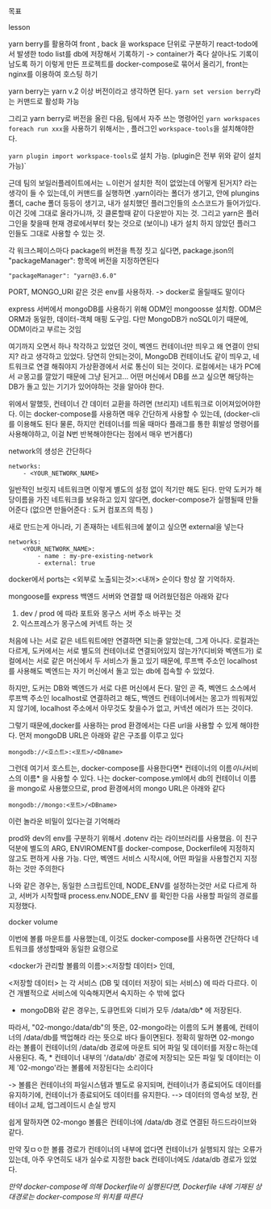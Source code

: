 목표

lesson

yarn berry를 활용하여 front , back 을 workspace 단위로 구분하기
react-todo에서 발생한 todo list를 db에 저장해서 기록하기 -> container가 죽다 살아나도 기록이 남도록 하기
이렇게 만든 프로젝트를 docker-compose로 묶어서 올리기,
front는 nginx를 이용하여 호스팅 하기

yarn berry는 yarn v.2 이상 버전이라고 생각하면 된다.
`yarn set version berry`라는 커맨드로 활성화 가능

그리고 yarn berry로 버전을 올린 다음, 팀에서 자주 쓰는 명령어인
`yarn workspaces foreach run xxx`을 사용하기 위해서는 , 플러그인 `workspace-tools`을
설치해야한다.

`yarn plugin import workspace-tools`로 설치 가능.
(plugin은 전부 위와 같이 설치 가능)`

근데 팀의 보일러플레이트에서는 ㄴ이런거 설치한 적이 없었는데 어떻게 된거지?
라는 생각이 들 수 있는데,이 커맨드를 실행하면 .yarn이라는 폴더가 생기고,
안에 plungins 폴더, cache 폴더 등등이 생기고, 내가 설치했던 플러그인들의 소스코드가
들어가있다. 이건 깃에 그대로 올라가니까, 깃 클론할때 같이 다운받아 지는 것.
그리고 yarn은 플러그인을 찾을때 현재 경로에서부터 찾는 것으로 (보이니) 내가
설치 하지 않았던 플러그인들도 그대로 사용할 수 있는 것.

각 워크스페이스마다 package의 버전을 특정 짓고 싶다면,
package.json의 "packageManager": 항목에 버전을 지정하면된다

`"packageManager": "yarn@3.6.0"`

PORT, MONGO_URI 같은 것은 env를 사용하자. -> docker로 올릴때도 말이다

express 서버에서 mongoDB를 사용하기 위해 ODM인 mongoosse 설치함.
ODM은 ORM과 동일한, 데이터-객체 매핑 도구임. 다만 MongoDB가 noSQL이기 때문에, ODM이라고 부르는 것임

여기까지 오면서 하나 착각하고 있었던 것이, 벡엔드 컨테이너만 띄우고 왜 연결이 안되지? 라고 생각하고 있었다.
당연히 안되는것이, MongoDB 컨테이너도 같이 띄우고, 네트워크로 연결 해줘야지 가상환경에서 서로 통신이 되는 것이다.
로컬에서는 내가 PC에서 ㄹ몽고를 깔았기 때문에 그냥 된거고... 어떤 머신에서 DB를 쓰고 싶으면 해당하는 DB가 돌고 있는 기기가
있어야하는 것을 알아야 한다.

위에서 말했듯, 컨테이너 간 데이터 교환을 하려면 (브리지) 네트워크로 이어져있어야한다.
이는 docker-compose를 사용하면 매우 간단하게 사용할 수 있는데, (docker-cli를 이용해도 된다 물론, 하지만 컨테이너를 띄울
때마다 플래그를 통한 휘발성 명령어를 사용해야하고, 이걸 N번 반복해야한다는 점에서 매우 번거롭다)

network의 생성은 간단하다

```
networks:
    - <YOUR_NETWORK_NAME>
```

일반적인 브릿지 네트워크면 이렇게 별도의 설정 없이 적기만 해도 된다.
만약 도커가 해당이름을 가진 네트워크를 보유하고 있지 않다면, docker-compose가 실행될때 만들어준다 (없으면 만들어준다 : 도커 컴포즈의 특징
)

새로 만드는게 아니라, 기 존재하는 네트워크에 붙이고 싶으면 external을 넣는다

```
networks:
    <YOUR_NETWORK_NAME>:
        - name : my-pre-existing-network
        - external: true
```

docker에서 ports는 <외부로 노출되는것>:<내꺼> 순이다 항상 잘 기억하자.

mongoose를 express 백엔드 서버와 연결할 때 어려웠던점은 아래와 같다

1. dev / prod 에 따라 포트와 몽구스 서버 주소 바꾸는 것
2. 익스프레스가 몽구스에 커넥트 하는 것

처음에 나는 서로 같은 네트워트에만 연결하면 되는줄 알았는데, 그게 아니다.
로컬과는 다르게, 도커에서는 서로 별도의 컨테이너로 연결되어있지 않는가?(디비와 벡엔드가)
로컬에서는 서로 같은 머신에서 두 서비스가 돌고 있기 때문에, 루프백 주소인 localhost를 사용해도 벡엔드는
자기 머신에서 돌고 있는 db에 접속할 수 있었다.

하지만, 도커는 DB와 벡엔드가 서로 다른 머신에서 돈다. 말인 곧 즉, 벡엔드 소스에서 루프백 주소인 localhost로 연결하려고 해도,
백엔드 컨테이너에서는 몽고가 띄워져있지 않기에, localhost 주소에서 아무것도 찾을수가 없고, 커넥션 에러가 뜨는 것이다.

그렇기 때문에,docker를 사용하는 prod 환경에서는 다른 url을 사용할 수 있게 해야한다.
먼저 mongoDB URL은 아래와 같은 구조를 이루고 있다

`mongodb://<호스트>:<포트>/<DBname>`

그런데 여기서 호스트는, docker-compose를 사용한다면* 컨테이너의 이름*이나*서비스의 이름* 을 사용할 수 있다.
나는 docker-compose.yml에서 db의 컨테이너 이름을 mongo로 사용했으므로, prod 환경에서의 mongo URL은 아래와 같다

`mongodb://mongo:<포트>/<DBname>`

이런 놀라운 비밀이 있다는걸 기억해라

prod와 dev의 env를 구분하기 위해서 .dotenv 라는 라이브러리를 사용했음.
이 친구 덕분에 별도의 ARG, ENVIROMENT를 docker-compose, Dockerfile에 지정하지 않고도 편하게 사용 가능.
다만, 벡엔드 서비스 시작시에, 어떤 파일을 사용할건지 지정하는 것만 주의한다

나와 같은 경우는, 동일한 스크립트인데, NODE_ENV를 설정하는것만 서로 다르게 하고, 서버가 시작할때 process.env.NODE_ENV
를 확인한 다음 사용할 파일의 경로를 지정했다.

docker volume

이번에 볼륨 마운트를 사용했는데, 이것도 docker-compose를 사용하면 간단하다
네트워크를 생성할때와 동일한 요령으로

<docker가 관리할 볼륨의 이름>:<저장할 데이터> 인데,

<저장할 데이터> 는 각 서비스 (DB 및 데이터 저장이 되는 서비스) 에 따라 다르다. 이건 개별적으로 서비스에 익숙해지면서
숙지하는 수 밖에 없다

- mongoDB와 같은 경우는, 도큐먼트와 디비가 모두 /data/db\* 에 저장된다.

따라서, "02-mongo:/data/db"의 뜻은, 02-mongo라는 이름의 도커 볼륨에, 컨테이너의 /data/db를 백업해라 라는 뜻으로 바다 들이면된다.
정확히 말하면 02-mongo 라는 볼륨이 컨테이너의 /data/db 경로에 마운트 되어 파일 및 데이터를 저장ㄷ하는데 사용된다.
즉, \* 컨테이너 내부의 '/data/db' 경로에 저장되는 모든 파일 및 데이터는 이제 '02-mongo'라는 볼륨에 저장된다는 소리이다

-> 볼륨은 컨테이너의 파일시스템과 별도로 유지되며, 컨테이너가 종료되어도 데이터를 유지하기에, 컨테이너가 종료되어도 데이터를 유지한다.
--> 데이터의 영속성 보장, 컨테이너 교체, 업그레이드시 손실 방지

쉽게 말하자면 02-mongo 볼륨은 컨테이너에 /data/db 경로 연결된 하드드라이브와 같다.

만약 짖ㅁㅇ한 볼륨 경로가 컨테이너의 내부에 없다면 컨테이너가 실행되지 않는 오류가 있는데, 아주 우연히도 내가 실수로 지정한 back 컨테이너에도 /data/db 경로가 있었다.

_만약 docker-compose에 의해 Dockerfile이 실행된다면, Dockerfile 내에 기재된 상대경로는 docker-compose의 위치를 따른다_
